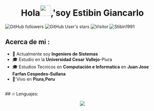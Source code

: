 # <h1 align="center"> Hola<img src="https://media.giphy.com/media/hvRJCLFzcasrR4ia7z/giphy.gif" width="35">,'soy Estibin Giancarlo</h1>
![GitHub followers](https://img.shields.io/github/followers/Stibin1991?style=social) ![GitHub User's stars](https://img.shields.io/github/stars/Stibin1991?style=social) ![Visitor](https://visitor-badge.laobi.icu/badge?page_id=Stibin1991.repoName) <img src="https://komarev.com/ghpvc/?username=AnushkaWijegoonawardana97" alt="Stibin1991" />

## Acerca de mi :

- 🏢 Actualmente soy **Ingeniero de Sistemas**
- 🎓 Estudio en la **Universidad Cesar Vallejo**-Piura
- 🎓 Estudios Tecnicos en **Computación e Informatica** en **Juan Jose Farfan Cespedes-Sullana**
- 🏡'Vivo en **Piura,Peru**
<br>
 ## 🔥 Lenguajes:
<p align="center">
  <a href="https://skillicons.dev">
    <img src="https://skillicons.dev/icons?i=ableton,anaconda,docker,c,cpp,vim,androidstudio,angular,arduino,atom,aws,azure,dotnet,electron,figma,firebase,flutter,gcp,html" />
  </a>
</p>
